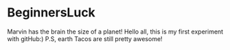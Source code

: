 # BeginnersLuck
Marvin has the brain the size of a planet!
Hello all, this is my first experiment with gitHub:) P.S, earth Tacos are still pretty awesome!
